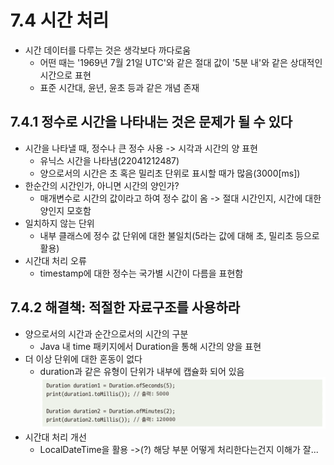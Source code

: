# 7.4 시간 처리
- 시간 데이터를 다루는 것은 생각보다 까다로움
  - 어떤 때는 '1969년 7월 21일 UTC'와 같은 절대 값이 '5분 내'와 같은 상대적인 시간으로 표현
  - 표준 시간대, 윤년, 윤초 등과 같은 개념 존재

## 7.4.1 정수로 시간을 나타내는 것은 문제가 될 수 있다
- 시간을 나타낼 때, 정수나 큰 정수 사용 -> 시각과 시간의 양 표현
  - 유닉스 시간을 나타냄(22041212487)
  - 양으로서의 시간은 초 혹은 밀리초 단위로 표시할 때가 많음(3000[ms])
- 한순간의 시간인가, 아니면 시간의 양인가?
  - 매개변수로 시간의 값이라고 하여 정수 값이 옴 -> 절대 시간인지, 시간에 대한 양인지 모호함
- 일치하지 않는 단위
  - 내부 클래스에 정수 값 단위에 대한 불일치(5라는 값에 대해 초, 밀리초 등으로 활용)
- 시간대 처리 오류
  - timestamp에 대한 정수는 국가별 시간이 다름을 표현함

## 7.4.2 해결책: 적절한 자료구조를 사용하라
- 양으로서의 시간과 순간으로서의 시간의 구분
  - Java 내 time 패키지에서 Duration을 통해 시간의 양을 표현
- 더 이상 단위에 대한 혼동이 없다
  - duration과 같은 유형이 단위가 내부에 캡슐화 되어 있음\
  ![img_7.png](img_7.png)
- 시간대 처리 개선
  - LocalDateTime을 활용 ->(?) 해당 부분 어떻게 처리한다는건지 이해가 잘...